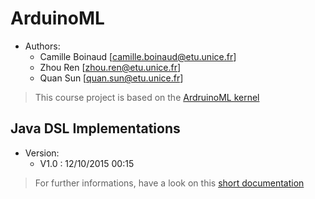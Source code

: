 # ArduinoML

* Authors:
    * Camille Boinaud [[camille.boinaud@etu.unice.fr](mailto:camille.boinaud@etu.unice.fr)]    
    * Zhou Ren [[zhou.ren@etu.unice.fr](mailto:zhou.ren@etu.unice.fr)]
    * Quan Sun [[quan.sun@etu.unice.fr](mailto:quan.sun@etu.unice.fr)]

> This course project is based on the [ArdruinoML kernel](https://github.com/mosser/ArduinoML-kernel)

## Java DSL Implementations

* Version:
    * V1.0 : 12/10/2015 00:15

> For further informations, have a look on this [short documentation](https://github.com/camilleboinaud/pns_dsl_kick_off_lab/blob/master/dsl/java/Readme.md)  
  
